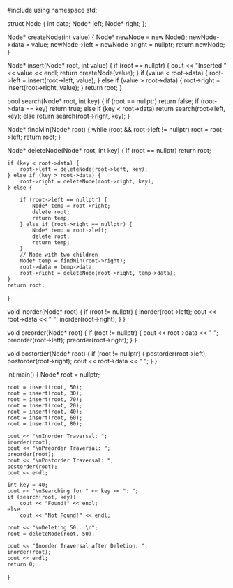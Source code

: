 #include <iostream>
using namespace std;

struct Node {
    int data;
    Node* left;
    Node* right;
};

Node* createNode(int value) {
    Node* newNode = new Node();
    newNode->data = value;
    newNode->left = newNode->right = nullptr;
    return newNode;
}

Node* insert(Node* root, int value) {
    if (root == nullptr) {
        cout << "Inserted " << value << endl;
        return createNode(value);
    }
    if (value < root->data) {
        root->left = insert(root->left, value);
    } else if (value > root->data) {
        root->right = insert(root->right, value);
    }
    return root;
}

bool search(Node* root, int key) {
    if (root == nullptr) return false;
    if (root->data == key) return true;
    else if (key < root->data) return search(root->left, key);
    else return search(root->right, key);
}

Node* findMin(Node* root) {
    while (root && root->left != nullptr)
        root = root->left;
    return root;
}

Node* deleteNode(Node* root, int key) {
    if (root == nullptr) return root;

    if (key < root->data) {
        root->left = deleteNode(root->left, key);
    } else if (key > root->data) {
        root->right = deleteNode(root->right, key);
    } else {
        
        if (root->left == nullptr) {
            Node* temp = root->right;
            delete root;
            return temp;
        } else if (root->right == nullptr) {
            Node* temp = root->left;
            delete root;
            return temp;
        }
        // Node with two children
        Node* temp = findMin(root->right);
        root->data = temp->data;
        root->right = deleteNode(root->right, temp->data);
    }
    return root;
}

void inorder(Node* root) {
    if (root != nullptr) {
        inorder(root->left);
        cout << root->data << " ";
        inorder(root->right);
    }
}

void preorder(Node* root) {
    if (root != nullptr) {
        cout << root->data << " ";
        preorder(root->left);
        preorder(root->right);
    }
}

void postorder(Node* root) {
    if (root != nullptr) {
        postorder(root->left);
        postorder(root->right);
        cout << root->data << " ";
    }
}

int main() {
    Node* root = nullptr;

    root = insert(root, 50);
    root = insert(root, 30);
    root = insert(root, 70);
    root = insert(root, 20);
    root = insert(root, 40);
    root = insert(root, 60);
    root = insert(root, 80);

    cout << "\nInorder Traversal: ";
    inorder(root);
    cout << "\nPreorder Traversal: ";
    preorder(root);
    cout << "\nPostorder Traversal: ";
    postorder(root);
    cout << endl;
    
    int key = 40;
    cout << "\nSearching for " << key << ": ";
    if (search(root, key))
        cout << "Found!" << endl;
    else
        cout << "Not Found!" << endl;

    cout << "\nDeleting 50...\n";
    root = deleteNode(root, 50);

    cout << "Inorder Traversal after Deletion: ";
    inorder(root);
    cout << endl;
    return 0;
}
